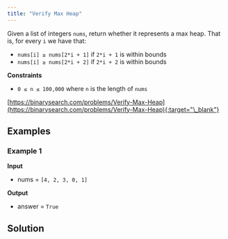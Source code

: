 ```yaml
---
title: "Verify Max Heap"
---
```


Given a list of integers `nums`, return whether it represents a max heap. That is, for every `i` we have that:

- `nums[i] ≥ nums[2*i + 1]` if `2*i + 1` is within bounds
- `nums[i] ≥ nums[2*i + 2]` if `2*i + 2` is within bounds

**Constraints**

- `0 ≤ n ≤ 100,000` where `n` is the length of `nums`

[https://binarysearch.com/problems/Verify-Max-Heap](https://binarysearch.com/problems/Verify-Max-Heap){:target="\_blank"}

## Examples

### Example 1

**Input**

- nums = `[4, 2, 3, 0, 1]`

**Output**

- answer = `True`

## Solution

<script src="https://gist.github.com/yaeba/16da7be5123724fcf6eccc25581cef5a.js?file=Verify-Max-Heap.py"></script>
